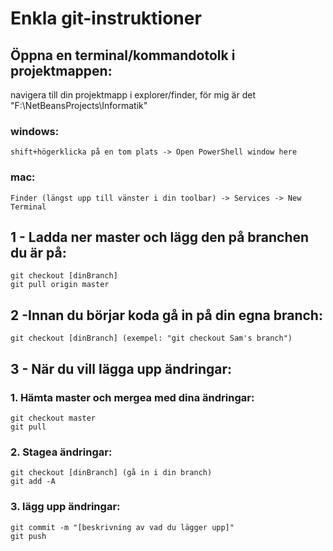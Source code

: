 # Enkla git-instruktioner

## Öppna en terminal/kommandotolk i projektmappen:
navigera till din projektmapp i explorer/finder, för mig är det "F:\NetBeansProjects\Informatik"
### windows:
	shift+högerklicka på en tom plats -> Open PowerShell window here

### mac:
	Finder (längst upp till vänster i din toolbar) -> Services -> New Terminal 



## 1 - Ladda ner master och lägg den på branchen du är på:
	git checkout [dinBranch]
	git pull origin master

## 2 -Innan du börjar koda gå in på din egna branch:
	git checkout [dinBranch] (exempel: "git checkout Sam's branch")

## 3 - När du vill lägga upp ändringar:
### 1. Hämta master och mergea med dina ändringar:
	git checkout master
	git pull
### 2. Stagea ändringar:
	git checkout [dinBranch] (gå in i din branch)
	git add -A

### 3. lägg upp ändringar:
	git commit -m "[beskrivning av vad du lägger upp]"
	git push
